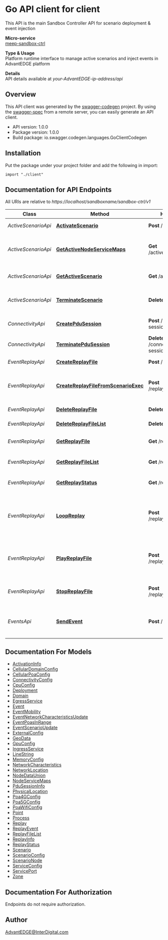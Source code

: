# Go API client for client

This API is the main Sandbox Controller API for scenario deployment & event injection <p>**Micro-service**<br>[meep-sandbox-ctrl](https://github.com/InterDigitalInc/AdvantEDGE/tree/master/go-apps/meep-sandbox-ctrl) <p>**Type & Usage**<br>Platform runtime interface to manage active scenarios and inject events in AdvantEDGE platform <p>**Details**<br>API details available at _your-AdvantEDGE-ip-address/api_

## Overview
This API client was generated by the [swagger-codegen](https://github.com/swagger-api/swagger-codegen) project.  By using the [swagger-spec](https://github.com/swagger-api/swagger-spec) from a remote server, you can easily generate an API client.

- API version: 1.0.0
- Package version: 1.0.0
- Build package: io.swagger.codegen.languages.GoClientCodegen

## Installation
Put the package under your project folder and add the following in import:
```golang
import "./client"
```

## Documentation for API Endpoints

All URIs are relative to *https://localhost/sandboxname/sandbox-ctrl/v1*

Class | Method | HTTP request | Description
------------ | ------------- | ------------- | -------------
*ActiveScenarioApi* | [**ActivateScenario**](docs/ActiveScenarioApi.md#activatescenario) | **Post** /active/{name} | Deploy a scenario
*ActiveScenarioApi* | [**GetActiveNodeServiceMaps**](docs/ActiveScenarioApi.md#getactivenodeservicemaps) | **Get** /active/serviceMaps | Get deployed scenario&#39;s port mapping
*ActiveScenarioApi* | [**GetActiveScenario**](docs/ActiveScenarioApi.md#getactivescenario) | **Get** /active | Get the deployed scenario
*ActiveScenarioApi* | [**TerminateScenario**](docs/ActiveScenarioApi.md#terminatescenario) | **Delete** /active | Terminate the deployed scenario
*ConnectivityApi* | [**CreatePduSession**](docs/ConnectivityApi.md#createpdusession) | **Post** /connectivity/pdu-session/{pduSessionId} | Create a PDU Session
*ConnectivityApi* | [**TerminatePduSession**](docs/ConnectivityApi.md#terminatepdusession) | **Delete** /connectivity/pdu-session/{pduSessionId} | Terminate a PDU Session
*EventReplayApi* | [**CreateReplayFile**](docs/EventReplayApi.md#createreplayfile) | **Post** /replay/{name} | Add a replay file
*EventReplayApi* | [**CreateReplayFileFromScenarioExec**](docs/EventReplayApi.md#createreplayfilefromscenarioexec) | **Post** /replay/{name}/generate | Generate a replay file from Active Scenario events
*EventReplayApi* | [**DeleteReplayFile**](docs/EventReplayApi.md#deletereplayfile) | **Delete** /replay/{name} | Delete a replay file
*EventReplayApi* | [**DeleteReplayFileList**](docs/EventReplayApi.md#deletereplayfilelist) | **Delete** /replay | Delete all replay files
*EventReplayApi* | [**GetReplayFile**](docs/EventReplayApi.md#getreplayfile) | **Get** /replay/{name} | Get a specific replay file
*EventReplayApi* | [**GetReplayFileList**](docs/EventReplayApi.md#getreplayfilelist) | **Get** /replay | Get all replay file names
*EventReplayApi* | [**GetReplayStatus**](docs/EventReplayApi.md#getreplaystatus) | **Get** /replaystatus | Get status of replay manager
*EventReplayApi* | [**LoopReplay**](docs/EventReplayApi.md#loopreplay) | **Post** /replay/{name}/loop | Loop-Execute a replay file present in the platform store
*EventReplayApi* | [**PlayReplayFile**](docs/EventReplayApi.md#playreplayfile) | **Post** /replay/{name}/play | Execute a replay file present in the platform store
*EventReplayApi* | [**StopReplayFile**](docs/EventReplayApi.md#stopreplayfile) | **Post** /replay/{name}/stop | Stop execution of a replay file
*EventsApi* | [**SendEvent**](docs/EventsApi.md#sendevent) | **Post** /events/{type} | Send events to the deployed scenario


## Documentation For Models

 - [ActivationInfo](docs/ActivationInfo.md)
 - [CellularDomainConfig](docs/CellularDomainConfig.md)
 - [CellularPoaConfig](docs/CellularPoaConfig.md)
 - [ConnectivityConfig](docs/ConnectivityConfig.md)
 - [CpuConfig](docs/CpuConfig.md)
 - [Deployment](docs/Deployment.md)
 - [Domain](docs/Domain.md)
 - [EgressService](docs/EgressService.md)
 - [Event](docs/Event.md)
 - [EventMobility](docs/EventMobility.md)
 - [EventNetworkCharacteristicsUpdate](docs/EventNetworkCharacteristicsUpdate.md)
 - [EventPoasInRange](docs/EventPoasInRange.md)
 - [EventScenarioUpdate](docs/EventScenarioUpdate.md)
 - [ExternalConfig](docs/ExternalConfig.md)
 - [GeoData](docs/GeoData.md)
 - [GpuConfig](docs/GpuConfig.md)
 - [IngressService](docs/IngressService.md)
 - [LineString](docs/LineString.md)
 - [MemoryConfig](docs/MemoryConfig.md)
 - [NetworkCharacteristics](docs/NetworkCharacteristics.md)
 - [NetworkLocation](docs/NetworkLocation.md)
 - [NodeDataUnion](docs/NodeDataUnion.md)
 - [NodeServiceMaps](docs/NodeServiceMaps.md)
 - [PduSessionInfo](docs/PduSessionInfo.md)
 - [PhysicalLocation](docs/PhysicalLocation.md)
 - [Poa4GConfig](docs/Poa4GConfig.md)
 - [Poa5GConfig](docs/Poa5GConfig.md)
 - [PoaWifiConfig](docs/PoaWifiConfig.md)
 - [Point](docs/Point.md)
 - [Process](docs/Process.md)
 - [Replay](docs/Replay.md)
 - [ReplayEvent](docs/ReplayEvent.md)
 - [ReplayFileList](docs/ReplayFileList.md)
 - [ReplayInfo](docs/ReplayInfo.md)
 - [ReplayStatus](docs/ReplayStatus.md)
 - [Scenario](docs/Scenario.md)
 - [ScenarioConfig](docs/ScenarioConfig.md)
 - [ScenarioNode](docs/ScenarioNode.md)
 - [ServiceConfig](docs/ServiceConfig.md)
 - [ServicePort](docs/ServicePort.md)
 - [Zone](docs/Zone.md)


## Documentation For Authorization
 Endpoints do not require authorization.


## Author

AdvantEDGE@InterDigital.com

